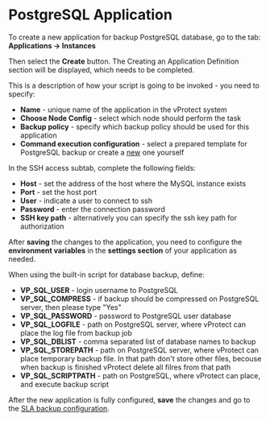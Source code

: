 # PostgreSQL Application

To create a new application for backup PostgreSQL database, go to the tab: **Applications -> Instances**

Then select the **Create** button. The Creating an Application Definition section will be displayed, which needs to be completed.

This is a description of how your script is going to be invoked - you need to specify:

* **Name**  - unique name of the application in the vProtect system
* **Choose Node Config** - select which node should perform the task
* **Backup policy** - specify which backup policy should be used for this application
* **Command execution configuration** - select a prepared template for PostgreSQL backup or create a [new](../../../administration/applications/execution-configurations.md) one yourself

In the SSH access subtab, complete the following fields:

* **Host** - set the address of the host where the MySQL instance exists
* **Port** - set the host port
* **User** - indicate a user to connect to ssh
* **Password** - enter the connection password
* **SSH key path** - alternatively you can specify the ssh key path for authorization

After **saving** the changes to the application, you need to configure the **environment variables** in the **settings section** of your application as needed.

When using the built-in script for database backup, define:

* **VP_SQL_USER** - login username to PostgreSQL
* **VP_SQL_COMPRESS** - if backup should be compressed on PostgreSQL server, then please type "Yes"
* **VP_SQL_PASSWORD** - password to PostgreSQL user database
* **VP_SQL_LOGFILE** - path on PostgreSQL server, where vProtect can place the log file from backup job
* **VP_SQL_DBLIST** - comma separated list of database names to backup
* **VP_SQL_STOREPATH** - path on PostgreSQL server, where vProtect can place temporary backup file. In that path don't store other files, becouse when backup is finished vProtect delete all filres from that path
* **VP_SQL_SCRIPTPATH** - path on PostgreSQL, where vProtect can place, and execute backup script

After the new application is fully configured, **save** the changes and go to the [SLA backup configuration](../../../administration/applications/backup-slas.md).